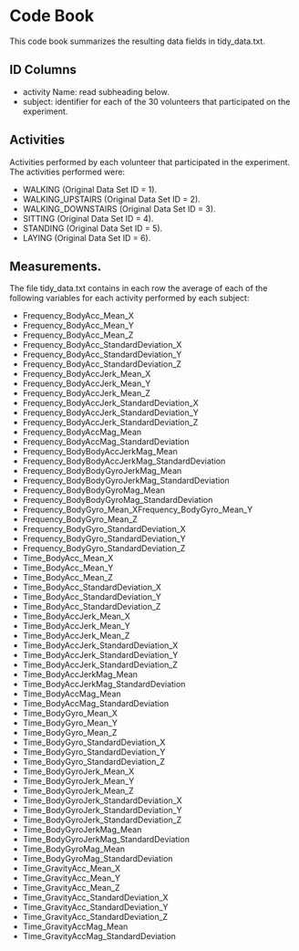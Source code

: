 # Code Book

This code book summarizes the resulting data fields in tidy_data.txt.

## ID Columns

* activity Name: read subheading below.
* subject: identifier for each of the 30 volunteers that participated on the experiment.

## Activities

Activities performed by each volunteer that  participated in the experiment. The activities performed were:

* WALKING (Original Data Set ID = 1).
* WALKING_UPSTAIRS (Original Data Set ID = 2).
* WALKING_DOWNSTAIRS (Original Data Set ID = 3).
* SITTING (Original Data Set ID = 4).
* STANDING (Original Data Set ID = 5).
* LAYING (Original Data Set ID = 6).

## Measurements.

The file tidy_data.txt contains in each row the average of each of the following variables for each activity performed by each subject:

* Frequency_BodyAcc_Mean_X
* Frequency_BodyAcc_Mean_Y
* Frequency_BodyAcc_Mean_Z
* Frequency_BodyAcc_StandardDeviation_X
* Frequency_BodyAcc_StandardDeviation_Y
* Frequency_BodyAcc_StandardDeviation_Z
* Frequency_BodyAccJerk_Mean_X
* Frequency_BodyAccJerk_Mean_Y
* Frequency_BodyAccJerk_Mean_Z
* Frequency_BodyAccJerk_StandardDeviation_X
* Frequency_BodyAccJerk_StandardDeviation_Y
* Frequency_BodyAccJerk_StandardDeviation_Z
* Frequency_BodyAccMag_Mean
* Frequency_BodyAccMag_StandardDeviation
* Frequency_BodyBodyAccJerkMag_Mean
* Frequency_BodyBodyAccJerkMag_StandardDeviation
* Frequency_BodyBodyGyroJerkMag_Mean
* Frequency_BodyBodyGyroJerkMag_StandardDeviation
* Frequency_BodyBodyGyroMag_Mean
* Frequency_BodyBodyGyroMag_StandardDeviation
* Frequency_BodyGyro_Mean_XFrequency_BodyGyro_Mean_Y
* Frequency_BodyGyro_Mean_Z
* Frequency_BodyGyro_StandardDeviation_X
* Frequency_BodyGyro_StandardDeviation_Y
* Frequency_BodyGyro_StandardDeviation_Z
* Time_BodyAcc_Mean_X
* Time_BodyAcc_Mean_Y
* Time_BodyAcc_Mean_Z
* Time_BodyAcc_StandardDeviation_X
* Time_BodyAcc_StandardDeviation_Y
* Time_BodyAcc_StandardDeviation_Z
* Time_BodyAccJerk_Mean_X
* Time_BodyAccJerk_Mean_Y
* Time_BodyAccJerk_Mean_Z
* Time_BodyAccJerk_StandardDeviation_X
* Time_BodyAccJerk_StandardDeviation_Y
* Time_BodyAccJerk_StandardDeviation_Z
* Time_BodyAccJerkMag_Mean
* Time_BodyAccJerkMag_StandardDeviation
* Time_BodyAccMag_Mean
* Time_BodyAccMag_StandardDeviation
* Time_BodyGyro_Mean_X
* Time_BodyGyro_Mean_Y
* Time_BodyGyro_Mean_Z
* Time_BodyGyro_StandardDeviation_X
* Time_BodyGyro_StandardDeviation_Y
* Time_BodyGyro_StandardDeviation_Z
* Time_BodyGyroJerk_Mean_X
* Time_BodyGyroJerk_Mean_Y
* Time_BodyGyroJerk_Mean_Z
* Time_BodyGyroJerk_StandardDeviation_X
* Time_BodyGyroJerk_StandardDeviation_Y
* Time_BodyGyroJerk_StandardDeviation_Z
* Time_BodyGyroJerkMag_Mean
* Time_BodyGyroJerkMag_StandardDeviation
* Time_BodyGyroMag_Mean
* Time_BodyGyroMag_StandardDeviation
* Time_GravityAcc_Mean_X
* Time_GravityAcc_Mean_Y
* Time_GravityAcc_Mean_Z
* Time_GravityAcc_StandardDeviation_X
* Time_GravityAcc_StandardDeviation_Y
* Time_GravityAcc_StandardDeviation_Z
* Time_GravityAccMag_Mean
* Time_GravityAccMag_StandardDeviation
